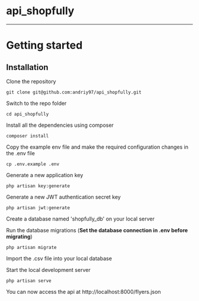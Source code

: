 # api_shopfully
----------

# Getting started

## Installation 

Clone the repository

    git clone git@github.com:andriy97/api_shopfully.git

Switch to the repo folder

    cd api_shopfully

Install all the dependencies using composer

    composer install

Copy the example env file and make the required configuration changes in the .env file

    cp .env.example .env

Generate a new application key

    php artisan key:generate

Generate a new JWT authentication secret key

    php artisan jwt:generate
    
Create a database named 'shopfully_db' on your local server 

Run the database migrations (**Set the database connection in .env before migrating**)

    php artisan migrate
    
Import the .csv file into your local database 

Start the local development server

    php artisan serve

You can now access the api at http://localhost:8000/flyers.json
 
